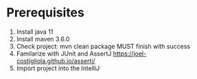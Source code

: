# Prerequisites

1. Install java 11
2. Install maven 3.6.0
3. Check project: mvn clean package MUST finish with success
4. Familarize with JUnit and AssertJ
	https://joel-costigliola.github.io/assertj/
5. Import project into the IntelliJ

